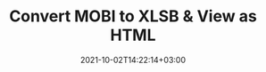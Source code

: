 ---
############################# Static ############################
layout: "autogen"
date: 2021-10-02T14:22:14+03:00
draft: false
path: "total/net/conversion/mobi-to-xlsb/"

############################# Head ############################
head_title: "Convert MOBI to XLSB in C# VB.NET & View as HTML"
head_description: "Code example to convert MOBI to XLSB and 100+ other file formats in .NET (C#, VB.NET, ASP.NET & .NET Core) applications. Display the Converted XLSB document as HTML viewer."

############################# Header ############################
title: "Convert MOBI to XLSB & View as HTML"
description: "Programmatically convert MOBI to XLSB in .NET applications using flexible options to customize the resultant document. Convert the complete document or specific pages based on page numbers or selective page ranges using the .NET document conversion library."

############################# SubMenu ############################
submenu:
    enable: false

############################# Content ############################
content:
    enable: true
    block:
    - title_left: "MOBI to XLSB Conversion in C# .NET"
      content_left: |
          MOBI to XLSB file conversion using C#. Add watermark and view the converted document as HTML without using any external software.

          -   Create **Converter** object to convert MOBI document
          -   Set the convert options for XLSB format
          -   Call **Convert** method of **Converter** class instance for conversion to XLSB
          -   Set options for HTML viewer
          -   Create **Viewer** object to view converted XLSB as HTML
          
      title_right: "Convert Whole Document or Specific Pages"
      content_right: |
          You require `GroupDocs.Conversion` & `GroupDocs.Viewer` namespaces to convert between a wide range of popular document types such as PDF, Microsoft Word, Excel, PowerPoint, Project, Outlook, HTML, diagrams and image file formats. Explore other [.NET APIs for Office documents](https://products.conholdate.com/total/net/) as offered by Conholdate.Total.
          
          Get the respective assembly files from the [downloads](https://downloads.conholdate.com/total/net) or fetch the whole package from [Nuget](https://www.nuget.org/packages/Conholdate.Total/) to add 'Conholdate.Total` directly in your workspace.
          
      code: |
          ```cs {linenos=false}
          // Convert MOBI to XLSB using GroupDocs.Conversion API
          // Create Converter object to convert MOBI document
          using (Converter converter = new Converter("input.mobi"))
          {
              // set the convert options for XLSB format
              var convertOptions = converter.GetPossibleConversions()["xlsb"].ConvertOptions;

              // convert to XLSB format
              converter.Convert("output.xlsb", convertOptions);
          }

          // Set options for HTML viewer
          HtmlViewOptions viewOptions = HtmlViewOptions.ForEmbeddedResources("output{0}.html");

          // Create Viewer object to view converted XLSB as HTML
          using (Viewer viewer = new Viewer("output.xlsb"))
          {
              viewer.View(viewOptions);
          }
          ```
    - title_left: "Add Watermark to Converted XLSB in C#"
      content_left: |
          Accurately convert documents (MOBI to XLSB) exactly as the original file and apply text or image watermarks to the converted document pages using C# .NET.

          -   Create **Converter** object to convert MOBI document
          -   Create new instance of **WatermarkOptions** class
          -   Specify watermark properties (color, width, text, image etc)
          -   Instantiate the proper **ConvertOptions** class
          -   Set **Watermark** property of the **ConvertOptions** instance
          -   Call **Convert** method of **Converter** class instance for conversion to XLSB
        
      title_right: "Source Document Information Extraction"
      content_right: |
          The documents information extraction feature not only allows getting the basic information about the source document file but it also supports extracting some valuable file-format specific information such as project start and end dates of a Microsoft Project file, any printing restrictions on a PDF document, list of folders enclosed in an Outlook data file etc. 

          Convert popular document file formats on different operating systems such as Windows, Linux or macOS while using platforms such as Windows Azure, Mono and Xamarin.
          
      code: |
          ```cs {linenos=false}
          // Create Converter object to convert MOBI document
          using (Converter converter = new Converter("input.mobi"))
          {
              // Create new instance of WatermarkOptions class
              WatermarkOptions watermark = new WatermarkOptions
              {
                  Text = "Sample watermark",
                  Color = Color.Red,
                  Width = 100,
                  Height = 100,
                  Background = true
              };

              // Instantiate the proper ConvertOptions class
              PdfConvertOptions options = new PdfConvertOptions
              {
                  Watermark = watermark
              };

              // convert to XLSB format
              converter.Convert("output.xlsb", options);
          }
          ```
############################# About Formats ############################
about_formats:
    enable: false
############################# More Formats ############################
more_formats:
    enable: true
    auto: false
    other_out_formats: PDF DOCX DOT DOTX DOTM TXT RTF HTML MHTML XLS XLSX XLSM XLT XLTX XLTM CSV DIF PPT PPTX PPS PPSX POT POTX POTM ODT OTT OTP ODP ODS EMZ WMZ SVGZ TEX DCM WMF BMP PNG GIF JPEG TIFF
############################# Back to top ###############################
back_to_top:
  enable: true
---